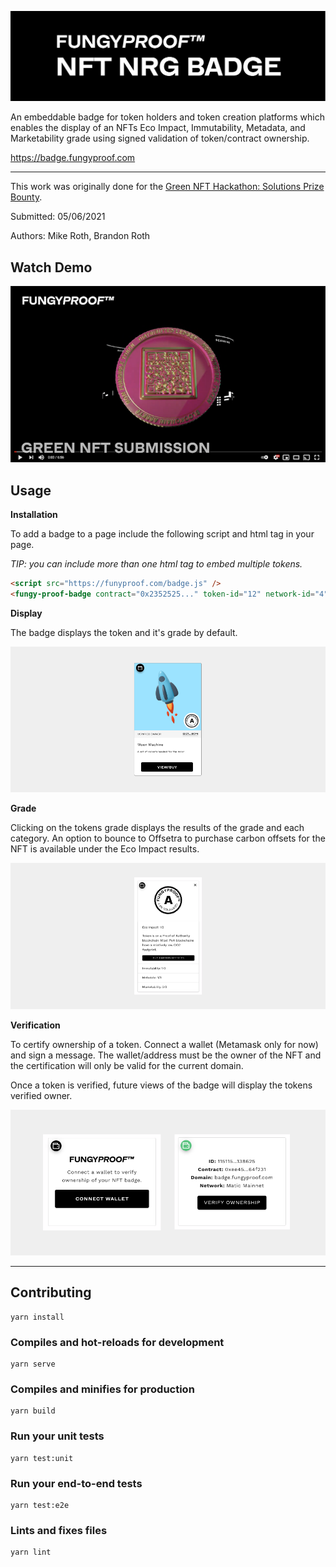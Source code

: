 
![FungyProof Badge](docs/banner.jpg)

An embeddable badge for token holders and token creation platforms which enables the display of an NFTs Eco Impact, Immutability, Metadata, and Marketability grade using signed validation of token/contract ownership.

https://badge.fungyproof.com

---

This work was originally done for the [Green NFT Hackathon: Solutions Prize Bounty](https://gitcoin.co/issue/GreenNFT/GreenNFTs/1/100025260).

Submitted: 05/06/2021

Authors: Mike Roth, Brandon Roth


## Watch Demo

[![IMAGE ALT TEXT HERE](docs/youtube.png)](https://www.youtube.com/watch?v=fFuX7nSdXeI)


## Usage

**Installation**

To add a badge to a page include the following script and html tag in your page. 

_TIP: you can include more than one html tag to embed multiple tokens._

```html
<script src="https://funyproof.com/badge.js" />
<fungy-proof-badge contract="0x2352525..." token-id="12" network-id="4" />
```

**Display**

The badge displays the token and it's grade by default.

![FungyProof Badge](docs/badge.png)

**Grade**

Clicking on the tokens grade displays the results of the grade and each category. An option to bounce to Offsetra to purchase carbon offsets for the NFT is available under the Eco Impact results.

![FungyProof Badge](docs/badge-grade.png)

**Verification**

To certify ownership of a token. Connect a wallet (Metamask only for now) and sign a message. The wallet/address must be the owner of the NFT and the certification will only be valid for the current domain.

Once a token is verified, future views of the badge will display the tokens verified owner.

![FungyProof Badge](docs/badge-verify.png)

---

## Contributing

```
yarn install
```

### Compiles and hot-reloads for development
```
yarn serve
```

### Compiles and minifies for production
```
yarn build
```

### Run your unit tests
```
yarn test:unit
```

### Run your end-to-end tests
```
yarn test:e2e
```

### Lints and fixes files
```
yarn lint
```
